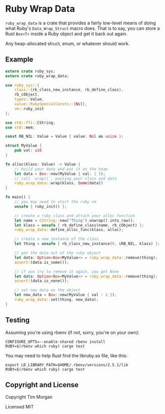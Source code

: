 # Ruby Wrap Data

`ruby_wrap_data` is a crate that provides a fairly low-level means of doing
what Ruby's `Data_Wrap_Struct` macro does. That is to say, you can store a
Rust `Box<T>` inside a Ruby object and get it back out again.

Any heap-allocated struct, enum, or whatever should work.

## Example

```rust
extern crate ruby_sys;
extern crate ruby_wrap_data;

use ruby_sys::{
    class::{rb_class_new_instance, rb_define_class},
    rb_cObject,
    types::Value,
    value::RubySpecialConsts::{Nil},
    vm::ruby_init
};

use std::ffi::CString;
use std::mem;

const RB_NIL: Value = Value { value: Nil as usize };

struct MyValue {
    pub val: u16
}

fn alloc(klass: Value) -> Value {
    // build your data and put it on the heap
    let data = Box::new(MyValue { val: 1 });
    // call `wrap()`, passing your class and data
    ruby_wrap_data::wrap(klass, Some(data))
}

fn main() {
    // you may need to start the ruby vm
    unsafe { ruby_init() };

    // create a ruby class and attach your alloc function
    let name = CString::new("Thing").unwrap().into_raw();
    let klass = unsafe { rb_define_class(name, rb_cObject) };
    ruby_wrap_data::define_alloc_func(klass, alloc);

    // create a new instance of the class
    let thing = unsafe { rb_class_new_instance(0, &RB_NIL, klass) };

    // get the data out of the ruby object
    let data: Option<Box<MyValue>> = ruby_wrap_data::remove(thing);
    assert!(data.is_some());

    // if you try to remove it again, you get None
    let data: Option<Box<MyValue>> = ruby_wrap_data::remove(thing);
    assert!(data.is_none());

    // set new data on the object
    let new_data = Box::new(MyValue { val : 2 });
    ruby_wrap_data::set(thing, new_data);
}
```

## Testing

Assuming you're using rbenv (if not, sorry, you're on your own):

```
CONFIGURE_OPTS=--enable-shared rbenv install
RUBY=$(rbenv which ruby) cargo test
```

You may need to help Rust find the libruby.so file, like this:

```
export LD_LIBRARY_PATH=$HOME/.rbenv/versions/2.5.1/lib
RUBY=$(rbenv which ruby) cargo test
```

## Copyright and License

Copyright Tim Morgan

Licensed MIT
